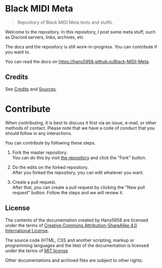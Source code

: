 # Black MIDI Meta

> Repository of Black MIDI Meta texts and stuffs.

Welcome to the repository. In this repository, I post some meta stuff, such as Discord servers, links, archives, etc

The docs and the repository is still work-in-progress. You can contribute if you want to.

You can read the docs on https://hans5958.github.io/Black-MIDI-Meta.

## Credits

See [Credits](https://github.com/Hans5958/Black-MIDI-Meta/blob/master/docs/CREDITS.md) and [Sources](https://github.com/Hans5958/Black-MIDI-Meta/blob/master/SOURCES.md).

# Contribute

When contributing, it is best to discuss it first via an issue, e-mail, or other methods of contact. Please note that we have a code of conduct that you should follow in any interactions.

You can contribute by following these steps.

1. Fork the master repository.  
You can do this by visit [the repository](https://github.com/Hans5958/Black-MIDI-Meta/) and click the "Fork" button.

2. Do the edits on the forked repository.  
After you forked the repository, you can edit whatever you want.

3. Create a pull request.  
After that, you can create a pull request by clicking the "New pull request" button. Follow the steps and we will review it.

## License

The contents of the documentation created by Hans5958 are licensed under the terms of [Creative Commons Attribution-ShareAlike 4.0 International License](http://creativecommons.org/licenses/by-sa/4.0/).

The source code (HTML, CSS and another scripting, markup or programming languages and the like) of the documentation is licensed under the terms of [MIT license](https://opensource.org/licenses/MIT)

Other documentations and archived files are subject to other rights.
